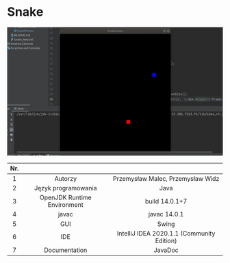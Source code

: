 # Snake

<p align="center">
  <img width="533" height="300" src="https://github.com/przemo166/SnakeGame/blob/Threads/github_images/new_gif.gif">
</p>

|  Nr.   |   | |
| :------------: | :------------: | :------------: |
| 1 | Autorzy  | Przemysław Malec, Przemysław Widz|
| 2 | Język programowania | Java |
| 3 |  OpenJDK Runtime Environment | build 14.0.1+7  |
| 4 | javac | javac 14.0.1 |
| 5 | GUI | Swing |
| 6 | IDE | IntelliJ IDEA 2020.1.1 (Community Edition) |
| 7 | Documentation | JavaDoc |

